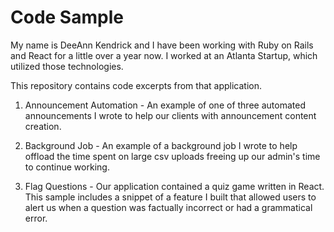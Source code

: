 # Code Sample

My name is DeeAnn Kendrick and I have been working with Ruby on Rails and React
for a little over a year now. I worked at an Atlanta Startup, which utilized those
technologies.

This repository contains code excerpts from that application.

1. Announcement Automation - An example of one of three automated announcements
I wrote to help our clients with announcement content creation.

2. Background Job - An example of a background job I wrote to help offload the 
time spent on large csv uploads freeing up our admin's time to continue working.

3. Flag Questions - Our application contained a quiz game written in React. This
sample includes a snippet of a feature I built that allowed users to alert us when
a question was factually incorrect or had a grammatical error.